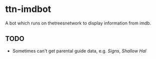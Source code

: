 # ttn-imdbot
A bot which runs on thetreesnetwork to display information from imdb.

## TODO
* Sometimes can't get parental guide data, e.g. _Signs_, _Shallow Hal_
